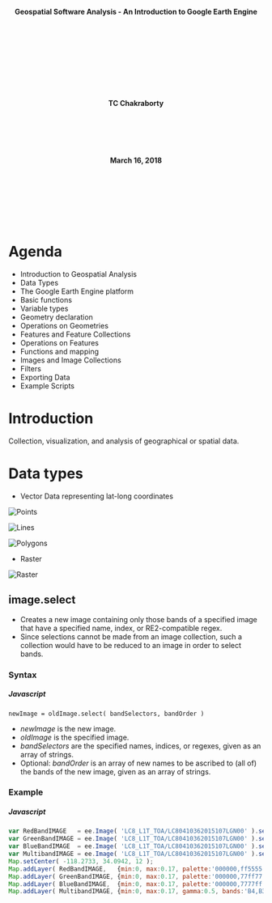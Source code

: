 <p align="center"> <b>Geospatial Software Analysis - An Introduction to Google Earth Engine</b> </p>

<br><br><br><br><br><br><br><br>


<p align="center"> <b>TC Chakraborty</b>   </p>


<br><br><br><br>


<p align="center">  <b>March 16, 2018</b>  </p>
<br><br>
<br><br><br><br>


# Agenda

- Introduction to Geospatial Analysis
- Data Types
- The Google Earth Engine platform
- Basic functions
- Variable types
- Geometry declaration
- Operations on Geometries
- Features and Feature Collections
- Operations on Features
- Functions and mapping
- Images and Image Collections
- Filters
- Exporting Data
- Example Scripts


# Introduction
Collection, visualization, and analysis of geographical or spatial data.

# Data types

- Vector
Data representing lat-long coordinates

![Points](https://github.com/datadrivenyale/day-of-data-2.0/blob/master/5-Geospatial%20analysis/images/points-vector.png "Points")

![Lines](https://github.com/datadrivenyale/day-of-data-2.0/blob/master/5-Geospatial%20analysis/images/line-vector.png "Lines")

![Polygons](https://github.com/datadrivenyale/day-of-data-2.0/blob/master/5-Geospatial%20analysis/images/polygon-vector.png "Polygons")

- Raster

![Raster](https://github.com/datadrivenyale/day-of-data-2.0/blob/master/5-Geospatial%20analysis/images/Map-Algebra.png "Raster")


## image.select
- Creates a new image containing only those bands of a specified image that have a specified name, index, or RE2-compatible regex.
- Since selections cannot be made from an image collection, such a collection would have to be reduced to an image in order to select bands.

### Syntax

##### Javascript
```
newImage = oldImage.select( bandSelectors, bandOrder )  
```

- *newImage* is the new image.
- *oldImage* is the specified image.
- *bandSelectors* are the specified names, indices, or regexes, given as an array of strings.
- Optional: *bandOrder* is an array of new names to be ascribed to (all of) the bands of the new image, given as an array of strings.


### Example

##### Javascript
```javascript
var RedBandIMAGE   = ee.Image( 'LC8_L1T_TOA/LC80410362015107LGN00' ).select( ['B4'] );   // Los Angeles
var GreenBandIMAGE = ee.Image( 'LC8_L1T_TOA/LC80410362015107LGN00' ).select( ['B3'] );
var BlueBandIMAGE  = ee.Image( 'LC8_L1T_TOA/LC80410362015107LGN00' ).select( ['B2'] );
var MultibandIMAGE = ee.Image( 'LC8_L1T_TOA/LC80410362015107LGN00' ).select( ['B4','B3','B2'] );
Map.setCenter( -118.2733, 34.0942, 12 ); 
Map.addLayer( RedBandIMAGE,   {min:0, max:0.17, palette:'000000,ff5555'},     'RednessImage'   );
Map.addLayer( GreenBandIMAGE, {min:0, max:0.17, palette:'000000,77ff77'},     'Greenness Image');
Map.addLayer( BlueBandIMAGE,  {min:0, max:0.17, palette:'000000,7777ff'},     'Blueness Image' );
Map.addLayer( MultibandIMAGE, {min:0, max:0.17, gamma:0.5, bands:'B4,B3,B2'}, 'Multiband Image');
